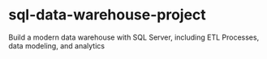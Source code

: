 # sql-data-warehouse-project
Build a modern data warehouse with SQL Server, including ETL Processes, data modeling, and analytics
